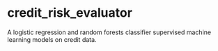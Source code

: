 # credit_risk_evaluator
 A logistic regression and random forests classifier supervised machine learning models on credit data.
